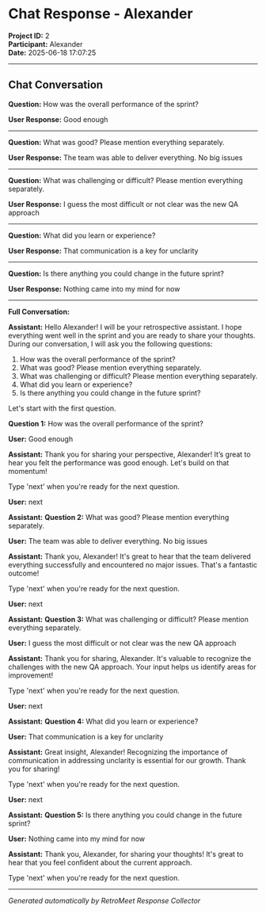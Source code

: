 # Chat Response - Alexander

**Project ID:** 2  
**Participant:** Alexander  
**Date:** 2025-06-18 17:07:25

---

## Chat Conversation

**Question:** How was the overall performance of the sprint?

**User Response:** Good enough

---

**Question:** What was good? Please mention everything separately.

**User Response:** The team was able to deliver everything. No big issues

---

**Question:** What was challenging or difficult? Please mention everything separately.

**User Response:** I guess the most difficult or not clear was the new QA approach

---

**Question:** What did you learn or experience?

**User Response:** That communication is a key for unclarity

---

**Question:** Is there anything you could change in the future sprint?

**User Response:** Nothing came into my mind for now

---

**Full Conversation:**

**Assistant:** Hello Alexander! I will be your retrospective assistant. I hope everything went well in the sprint and you are ready to share your thoughts. During our conversation, I will ask you the following questions:

1. How was the overall performance of the sprint?
2. What was good? Please mention everything separately.
3. What was challenging or difficult? Please mention everything separately.
4. What did you learn or experience?
5. Is there anything you could change in the future sprint?

Let's start with the first question.

**Question 1:** How was the overall performance of the sprint?

**User:** Good enough

**Assistant:** Thank you for sharing your perspective, Alexander! It’s great to hear you felt the performance was good enough. Let's build on that momentum!

Type 'next' when you're ready for the next question.

**User:** next

**Assistant:** **Question 2:** What was good? Please mention everything separately.

**User:** The team was able to deliver everything. No big issues

**Assistant:** Thank you, Alexander! It's great to hear that the team delivered everything successfully and encountered no major issues. That's a fantastic outcome!

Type 'next' when you're ready for the next question.

**User:** next

**Assistant:** **Question 3:** What was challenging or difficult? Please mention everything separately.

**User:** I guess the most difficult or not clear was the new QA approach

**Assistant:** Thank you for sharing, Alexander. It's valuable to recognize the challenges with the new QA approach. Your input helps us identify areas for improvement!

Type 'next' when you're ready for the next question.

**User:** next

**Assistant:** **Question 4:** What did you learn or experience?

**User:** That communication is a key for unclarity

**Assistant:** Great insight, Alexander! Recognizing the importance of communication in addressing unclarity is essential for our growth. Thank you for sharing!

Type 'next' when you're ready for the next question.

**User:** next

**Assistant:** **Question 5:** Is there anything you could change in the future sprint?

**User:** Nothing came into my mind for now

**Assistant:** Thank you, Alexander, for sharing your thoughts! It's great to hear that you feel confident about the current approach.

Type 'next' when you're ready for the next question.



---

*Generated automatically by RetroMeet Response Collector*
